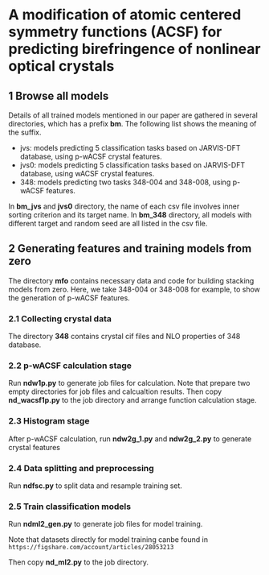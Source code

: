 # A modification of atomic centered symmetry functions (ACSF) for predicting birefringence of nonlinear optical crystals

## 1 Browse all models
Details of all trained models mentioned in our paper are gathered in several directories, which has a prefix **bm**. The following list shows the meaning of the suffix.
+ jvs: models predicting 5 classification tasks based on JARVIS-DFT database, using p-wACSF crystal features.
+ jvs0: models predicting 5 classification tasks based on JARVIS-DFT database, using wACSF crystal features.
+ 348: models predicting two tasks 348-004 and 348-008, using p-wACSF features.

In **bm_jvs** and **jvs0** directory, the name of each csv file involves inner sorting criterion and its target name. In **bm_348** directory, all models with different target and random seed are all listed in the csv file.

## 2 Generating features and training models from zero
The directory **mfo** contains necessary data and code for building stacking models from zero. Here, we take 348-004 or 348-008 for example, to show the generation of p-wACSF features.
### 2.1 Collecting crystal data 
The directory **348** contains crystal cif files and NLO properties of 348 database.
### 2.2 p-wACSF calculation stage
Run **ndw1p.py** to generate job files for calculation. Note that prepare two empty directories for job files and calcualtion results. 
Then copy **nd_wacsf1p.py** to the job directory and arrange function calculation stage.
### 2.3 Histogram stage 
After p-wACSF calculation, run **ndw2g_1.py** and **ndw2g_2.py** to generate crystal features 
### 2.4 Data splitting and preprocessing
Run **ndfsc.py** to split data and resample training set.
### 2.5 Train classification models
Run **ndml2_gen.py** to generate job files for model training.

Note that datasets directly for model training canbe found in `https://figshare.com/account/articles/28053213`

Then copy **nd_ml2.py** to the job directory.
